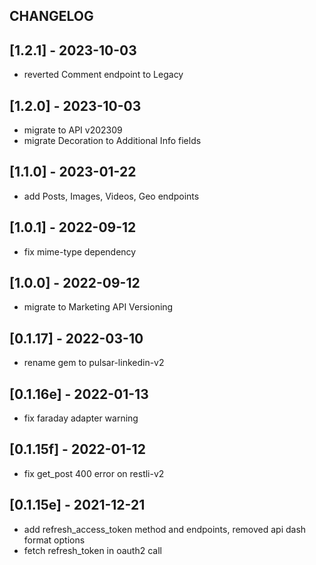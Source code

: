 ## CHANGELOG

## [1.2.1] - 2023-10-03
- reverted Comment endpoint to Legacy

## [1.2.0] - 2023-10-03
- migrate to API v202309
- migrate Decoration to Additional Info fields

## [1.1.0] - 2023-01-22
- add Posts, Images, Videos, Geo endpoints

## [1.0.1] - 2022-09-12
- fix mime-type dependency

## [1.0.0] - 2022-09-12
- migrate to Marketing API Versioning

## [0.1.17] - 2022-03-10
- rename gem to pulsar-linkedin-v2

## [0.1.16e] - 2022-01-13
- fix faraday adapter warning

## [0.1.15f] - 2022-01-12
- fix get_post 400 error on restli-v2

## [0.1.15e] - 2021-12-21
- add refresh_access_token method and endpoints, removed api dash format options
- fetch refresh_token in oauth2 call